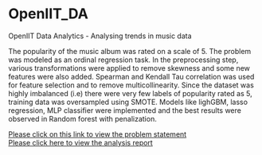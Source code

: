 # OpenIIT_DA
OpenIIT Data Analytics - Analysing trends in music data <br>
<p>
  The popularity of the music album was rated on a scale of 5. The problem was modeled as an ordinal regression task. In the preprocessing step, various transformations were applied to remove skewness and some new features were also added. Spearman and Kendall Tau correlation was used for feature selection and to remove multicollinearity. Since the dataset was highly imbalanced (i.e) there were very few labels of popularity rated as 5, training data was oversampled using SMOTE. Models like lighGBM, lasso regression, MLP classifier were implemented and the best results were observed in Random forest with penalization.
</p>

[Please click on this link to view the problem statement](https://drive.google.com/drive/folders/1ZsyGcWLRxbnJ32gmQQaLP5IU60IrV8Sl?fbclid=IwAR0RaEmJGV-9O8N5jQy8C0Q0GBYc7qcdGJKpoYf-RB2fjKdzE3GrdAcrCh4)<br>
[Please click here to view the analysis report](https://docs.google.com/presentation/d/1YULQ5hA0ieUD2c9F8jXt3dicMmOW2-fhw-J6Z1F-O68/edit?usp=sharing)

